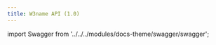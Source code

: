 ```yaml
---
title: W3name API (1.0)
---
```


import Swagger from '../../../modules/docs-theme/swagger/swagger';

<Swagger url="https://name.web3.storage/schema.yml"/>
